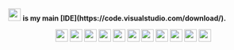 <h3 align="center"></h3>

<p align="left">
    <img src="https://img.shields.io/badge/Visual%20Studio%20Code-%2320232a?style=for-the-badge&logo=visualstudiocode&logoColor=0078d7" height="25" /> <b>is my main [IDE](https://code.visualstudio.com/download/).</b>
<p align="center">
    <img src="https://img.shields.io/badge/Discord-%2320232a.svg?style=for-the-badge&logo=discord&logoColor=none"  height="25"/>
    <img src="https://img.shields.io/badge/javascript-%2320232a.svg?style=for-the-badge&logo=javascript&logoColor=%23F7DF1E"  height="25"/>
    <img src="https://img.shields.io/badge/NodeJS-%2320232a.svg?style=for-the-badge&logo=nodedotjs&logoColor=%303030"  height="25"/>
    <img src="https://img.shields.io/badge/C++-%2320232a.svg?style=for-the-badge&logo=cplusplus&logoColor=0078d7&ffffff"  height="25"/>
    <img src="https://img.shields.io/badge/C%20Sharp-%2320232a.svg?style=for-the-badge&logo=csharp&logoColor=0078d7&ffffff"  height="25"/>
    <img src="https://img.shields.io/badge/C-%2320232a.svg?style=for-the-badge&logo=c&logoColor=0078d7&ffffff"  height="25"/>
    <img src="https://img.shields.io/badge/CSS3-%2320232a.svg?style=for-the-badge&logo=css3&logoColor=none"  height="25"/>
    <img src="https://img.shields.io/badge/HTML5-%2320232a.svg?style=for-the-badge&logo=html5&logoColor=none"  height="25"/>
    <img src="https://img.shields.io/badge/PHP-%2320232a.svg?style=for-the-badge&logo=php&logoColor=none"  height="25"/>
    <img src="https://img.shields.io/badge/MySQL-%2320232a.svg?style=for-the-badge&logo=mysql&logoColor=none"  height="25"/>
    <img src="https://img.shields.io/badge/MongoDB-%2320232a.svg?style=for-the-badge&logo=mongodb&logoColor=none"  height="25"/>

<!--
-------------------------------------------------


About me
--------------

* I born in **July 5, 2003** and raised in **Philippines**,
* I’m currently working on **Discord Bot**,
* I’m currently learning **SQL** and **JavaScript**,
* my Pronouns is **He/Him**.

--------------

Languages:
--------------

* `Python`, 
* `C++`, 
* `C`, 
* `JavaScript`, 
* `SQL`, 
* `Pawn`,
    - a programming language based on `C` language.
* `HTML & CSS`.

--------------

Hobbies
--------------

I like playing `SA-MP`, `Mobile Legends: Bang Bang`, `Pointblank`, `Valorant`.

--------------

How to Contact me?
--------------

You can DM me on my **Discord** account.

__**Discord**__: `Tiaaan.#5777`

--------------

My Discord Bot:
[Invite link here](https://discord.com/api/oauth2/authorize?client_id=914404653054197780&permissions=8&scope=bot%20applications.commands)



**TianEscobar/TianEscobar** is a ✨ _special_ ✨ repository because its `README.md` (this file) appears on your GitHub profile.

Here are some ideas to get you started:

- 🔭 I’m currently working on ...
- 🌱 I’m currently learning ...
- 👯 I’m looking to collaborate on ...
- 🤔 I’m looking for help with ...
- 💬 Ask me about ...
- 📫 How to reach me: ...
- 😄 Pronouns: ...
- ⚡ Fun fact: ...
-->
